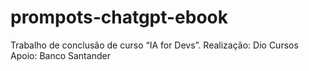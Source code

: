 # prompots-chatgpt-ebook
Trabalho de conclusão de curso “IA for Devs”. Realização: Dio Cursos  Apoio: Banco Santander

